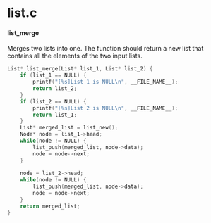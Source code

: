 # list.c
#### list_merge 
Merges two lists into one. The function should return a new list that contains all the elements of the two input lists.
```c
List* list_merge(List* list_1, List* list_2) {
	if (list_1 == NULL) {
		printf("[%s]List 1 is NULL\n", __FILE_NAME__);
		return list_2;
	}
	if (list_2 == NULL) {
		printf("[%s]List 2 is NULL\n", __FILE_NAME__);
		return list_1;
	}
	List* merged_list = list_new();
	Node* node = list_1->head;	
	while(node != NULL) {
		list_push(merged_list, node->data);
		node = node->next;
	}
	
	node = list_2->head;
	while(node != NULL) {
		list_push(merged_list, node->data);
		node = node->next;
	}
	return merged_list;
}
```
